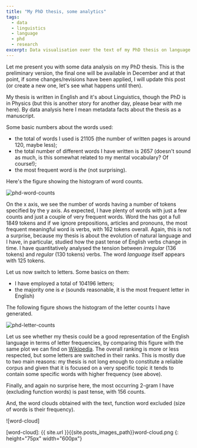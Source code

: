 ```yaml
---
title: "My PhD thesis, some analytics"
tags:
  - data
  - linguistics
  - language
  - phd
  - research
excerpt: Data visualisation over the text of my PhD thesis on language evolution
---
```


Let me present you with some data analysis on my PhD thesis. This is the preliminary version, the final one will be available in December and at that point, if some changes/revisions have been applied, I will update this post (or create a new one, let's see what happens until then).

My thesis is written in English and it's about Linguistics, though the PhD is in Physics (but this is another story for another day, please bear with me here). By data analysis here I mean metadata facts about the thesis as a manuscript.

Some basic numbers about the words used:

* the total of  words I used is 21105 (the number of written pages is around 120, maybe less);
* the total number of different words I have written is 2657 (doesn't sound as much, is this somewhat related to my mental vocabulary? Of course!);
* the most frequent word is *the* (not surprising).

Here's the figure showing the histogram of word counts.

![phd-word-counts](https://plot.ly/~MartinaPugliese/6.png)

On the x axis, we see the number of words having a number of tokens specified by the y axis.
As expected, I have plenty of words with just a few counts and just a couple of very frequent words. Word the has got a full 1849 tokens and if we ignore prepositions, articles and pronouns, the most frequent meaningful word is verbs, with 162 tokens overall. Again, this is not a surprise, because my thesis is about the evolution of natural language and I have, in particular, studied how the past tense of English verbs change in time. I have quantitatively analysed the tension between *irregular* (136 tokens) and *regular* (130 tokens) verbs. The word *language* itself appears with 125 tokens.

Let us now switch to letters. Some basics on them:

* I have employed a total of 104196 letters;
* the majority one is *e* (sounds reasonable, it is the most frequent letter in English)

The following figure shows the histogram of the letter counts I have generated.

![phd-letter-counts](https://plot.ly/~MartinaPugliese/9.png)

Let us see whether my thesis could be a good representation of the English language in terms of letter frequencies, by comparing this figure with the same plot we can find on [Wikipedia](http://commons.wikimedia.org/wiki/File%3AEnglish_letter_frequency_(frequency).svg). The overall ranking is more or less respected, but some letters are switched in their ranks. This is mostly due to two main reasons: my thesis is not long enough to constitute a reliable corpus and given that it is focused on a very specific topic it tends to contain some specific words with higher frequency (see above).

Finally, and again no surprise here, the most occurring 2-gram I have (excluding function words) is past tense, with 156 counts.

And, the word clouds obtained with the text, function word excluded (size of words is their frequency).

![word-cloud]

[word-cloud]: {{ site.url }}{{site.posts_images_path}}word-cloud.png
{: height="75px" width="600px"}
